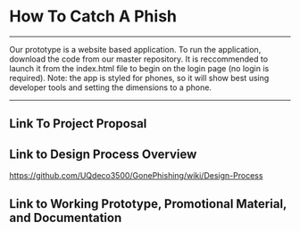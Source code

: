 # How To Catch A Phish
***
Our prototype is a website based application. To run the application, download the code from our master repository. It is reccommended to launch it from the index.html file to begin on the login page (no login is required).
Note: the app is styled for phones, so it will show best using developer tools and setting the dimensions to a phone.
***
## Link To Project Proposal

## Link to Design Process Overview
https://github.com/UQdeco3500/GonePhishing/wiki/Design-Process

## Link to Working Prototype, Promotional Material, and Documentation  

